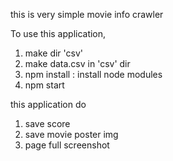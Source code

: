 this is very simple movie info crawler

To use this application,

1. make dir 'csv'
2. make data.csv in 'csv' dir
3. npm install : install node modules
4. npm start


this application do
1. save score
2. save movie poster img
3. page full screenshot